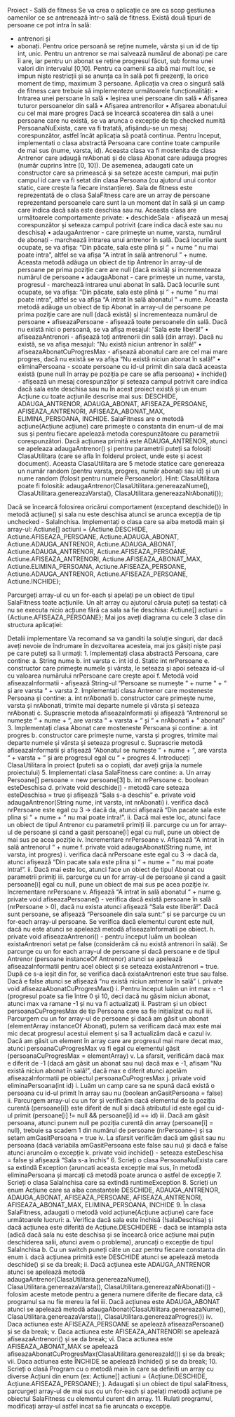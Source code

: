 Proiect - Sală de fitness 
Se va crea o aplicație ce are ca scop gestiunea oamenilor ce se antrenează într-o sală de fitness.
Există două tipuri de persoane ce pot intra în sală: 
- antrenori și
- abonați.
Pentru orice persoană se reține numele, vârsta și un id de tip int, unic. Pentru un antrenor se mai salvează numărul de abonați pe care îi are, iar pentru un abonat se reține progresul făcut, sub forma unei valori din intervalul [0,10]. 
Pentru ca oamenii sa aibă mai mult loc, se impun niște restricții și se anunța ca în sală pot fi prezenți, la orice moment de timp, maximum 3 persoane. Aplicația va crea o singură sală de fitness care trebuie să implementeze următoarele funcționalități:
    • Intrarea unei persoane în sală
    • Ieșirea unei persoane din sală
    • Afișarea tuturor persoanelor din sală
    • Afișarea antrenorilor
    • Afișarea abonatului cu cel mai mare progres
Dacă se încearcă scoaterea din sală a unei persoane care nu există, se va arunca o excepție de tip checked numită PersoanaNuExista, care va fi tratată, afișându-se un mesaj corespunzător, astfel încât aplicația să poată continua. 
Pentru început, implementati o clasa abstractă Persoana care contine toate campurile de mai sus (nume, varsta, id). Aceasta clasa va fi mostenita de clasa Antrenor care adaugă nrAbonati și de clasa Abonat care adauga progres (număr cuprins între [0, 10]). De asemenea, adaugati cate un constructor care sa primească și sa seteze aceste campuri, mai puțin campul id care va fi setat din clasa Persoana (cu ajutorul unui contor static, care crește la fiecare instanțiere).
Sala de fitness este reprezentată de o clasa SalaFitness care are un array de persoane reprezentand persoanele care sunt la un moment dat în sală și un camp care indica dacă sala este deschisa sau nu. Aceasta clasa are următoarele comportamente private:
    • deschideSala - afișează un mesaj corespunzător și seteaza campul potrivit (care indica dacă este sau nu deschisa)
    • adaugaAntrenor - care primește un nume, varsta, numărul de abonați -  marchează intrarea unui antrenor în sală. Dacă locurile sunt ocupate, se va afișa: “Din păcate, sala este plină și ” + nume “ nu mai poate intra”, altfel se va afișa “A intrat în sală antrenorul ” + nume. Aceasta metodă adăuga un obiect de tip Antrenor în array-ul de persoane pe prima poziție care are null (dacă există) și incrementeaza numărul de persoane
    • adaugaAbonat - care primește un nume, varsta, progresul -  marchează intrarea unui abonat în sală. Dacă locurile sunt ocupate, se va afișa: “Din păcate, sala este plină și ” + nume “ nu mai poate intra”, altfel se va afișa “A intrat în sală abonatul ” + nume. Aceasta metodă adăuga un obiect de tip Abonat în array-ul de persoane pe prima poziție care are null (dacă există) și incrementeaza numărul de persoane
    • afiseazaPersoane - afișează toate persoanele din sală. Dacă nu există nici o persoană, se va afișa mesajul: ”Sala este liberă!”
    • afiseazaAntrenori - afișează toți antrenorii din sală (din array). Dacă nu există, se va afișa mesajul: ”Nu există niciun antrenor în sală!”
    • afiseazaAbonatCuProgresMax - afișează abonatul care are cel mai mare progres, dacă nu există se va afișa “Nu există niciun abonat în sală!”
    • eliminaPersoana - scoate persoane cu id-ul primit din sala dacă aceasta există (pune null în array pe poziția pe care se afla persoana)
    • inchide() - afișează un mesaj corespunzător și seteaza campul potrivit care indica dacă sala este deschisa sau nu
În acest proiect există și un enum Acțiune cu toate acțiunile descrise mai sus: DESCHIDE, ADAUGA_ANTRENOR, ADAUGA_ABONAT, AFISEAZA_PERSOANE, AFISEAZA_ANTRENORI, AFISEAZA_ABONAT_MAX, ELIMINA_PERSOANA, INCHIDE.
SalaFitness are o metodă acțiune(Acțiune acțiune) care primește o constanta din enum-ul de mai sus și pentru fiecare apelează metoda corespunzătoare cu parametrii corespunzători. Dacă acțiunea primită este ADAUGA_ANTRENOR, atunci se apeleaza adaugaAntrenor() și pentru parametrii puteți sa folosiți ClasaUtilitara (care se afla în folderul proiect, unde este și acest document). Aceasta ClasaUtilitara are 5 metode statice care genereaza un număr random (pentru varsta, progres, număr abonați sau id) și un nume random (folosit pentru numele Persoanelor). 
Hint: ClasaUtilitara poate fi folosită:
adaugaAntrenor(ClasaUtilitara.genereazaNume(), ClasaUtilitara.genereazaVarsta(), ClasaUtilitara.genereazaNrAbonati());

Dacă se încearcă folosirea oricărui comportament (exceptand deschide()) în metodă acțiune() și sala nu este deschisa atunci se arunca excepția de tip unchecked - SalaInchisa.
Implementați o clasa care sa aiba metodă main și array-ul:
Actiune[] actiuni = {Actiune.DESCHIDE, Actiune.AFISEAZA_PERSOANE, Actiune.ADAUGA_ABONAT, Actiune.ADAUGA_ANTRENOR, Actiune.ADAUGA_ABONAT,
   Actiune.ADAUGA_ANTRENOR, Actiune.AFISEAZA_PERSOANE, Actiune.AFISEAZA_ANTRENORI, Actiune.AFISEAZA_ABONAT_MAX, Actiune.ELIMINA_PERSOANA,
       Actiune.AFISEAZA_PERSOANE, Actiune.ADAUGA_ANTRENOR, Actiune.AFISEAZA_PERSOANE, Actiune.INCHIDE};

Parcurgeți array-ul cu un for-each și apelați pe un obiect de tipul SalaFitness toate acțiunile.
Un alt array cu ajutorul căruia puteți sa testați că nu se executa nicio acțiune fără ca sala sa fie deschisa: Actiune[] actiuni = {Actiune.AFISEAZA_PERSOANE};
Mai jos aveți diagrama cu cele 3 clase din structura aplicației:




Detalii implementare
Va recomand sa va ganditi la soluție singuri, dar dacă aveți nevoie de îndrumare în dezvoltarea acesteia, mai jos găsiți niște pași pe care puteți sa îi urmați:
    1. Implementați clasa abstractă Persoana, care contine:
        a. String nume
        b. int varsta
        c. int id
        d. Static int nrPersoane
        e. constructor care primește numele și vârsta, le seteaza și apoi seteaza id-ul cu valoarea numărului nrPersoane care crește apoi
        f. Metodă void afiseazaInformatii - afișează String-ul “Persoane se numește “ + nume “ + “ și are varsta “ + varsta
    2. Implementați clasa Antrenor care mosteneste Persoana și contine:
        a. int nrAbonati
        b. constructor care primește nume, varsta și nrAbonati, trimite mai departe numele și vârsta și seteaza nrAbonati
        c. Suprascrie metoda afiseazaInformatii și afișează “Antrenorul se numește “ + nume + “, are varsta “ + varsta + “ și “ + nrAbonati + “ abonati”
    3. Implementați clasa Abonat care mosteneste Persoana și contine:
        a. int progres
        b. constructor care primește nume, varsta și progres, trimite mai departe numele și vârsta și seteaza progresul
        c. Suprascrie metodă afiseazaInformatii și afișează “Abonatul se numește “ + nume + “, are varsta “ + varsta + “ și are progresul egal cu  “ + progres
    4. Introduceți ClasaUtilitara în proiect (puteti sa o copiati, dar aveți grija la numele proiectului)
    5. Implementati clasa SalaFitness care contine:
        a. Un array Persoane[] persoane = new persoane[3]
        b. int nrPersoane
        c. boolean esteDeschisa
        d. private void deschide() - metodă care seteaza esteDeschisa = true și afișează “Sala s-a deschis”
        e. private void adaugaAntrenor(String nume, int varsta, int nrAbonati)
            i. verifica dacă nrPersoane este egal cu 3 -> dacă da, atunci afișează “Din pacate sala este plina și “ + nume + “ nu mai poate intra!”.
            ii. Dacă mai este loc, atunci face un obiect de tipul Antrenor cu parametrii primiți
            iii. parcurge cu un for array-ul de persoane și cand a gasit persoane[i] egal cu null, pune un obiect de mai sus pe acea poziție
            iv. Incrementare nrPersoane
            v. Afișează “A intrat în sală antrenorul “ + nume
        f. private void adaugaAbonat(String nume, int varsta, int progres)
            i. verifica dacă nrPersoane este egal cu 3 -> dacă da, atunci afișează “Din pacate sala este plina și “ + nume + “ nu mai poate intra!”.
            ii. Dacă mai este loc, atunci face un obiect de tipul Abonat cu parametrii primiți
            iii. parcurge cu un for array-ul de persoane și cand a gasit persoane[i] egal cu null, pune un obiect de mai sus pe acea poziție
            iv. Incrementare nrPersoane
            v. Afișează “A intrat în sală abonatul “ + nume
        g. private void afiseazaPersoane() - verifica dacă există persoane în sală (nrPersoane > 0), dacă nu exista atunci afișează “Sala este liberă!”. Dacă sunt persoane, se afișează “Persoanele din sala sunt:” și se parcurge cu un for-each array-ul persoane. Se verifica dacă elementul curent este null, dacă nu este atunci se apelează metodă afiseazaInformatii pe obiect.
        h. private void afiseazaAntrenori() - pentru început luăm un boolean existaAntrenori setat pe false (considerăm că nu există antrenori în sală). Se parcurge cu un for each array-ul de persoane și dacă persoane e de tipul Antrenor (persoane instanceOf Antrenor) atunci se apelează afiseazaInformatii pentru acel obiect și se seteaza existaAntrenori = true. După ce s-a ieșit din for, se verifica dacă existaAntrenori este true sau false. Dacă e false atunci se afișează “nu există niciun antrenor în sală”
        i. private void afiseazaAbonatCuProgresMax()
            i. Pentru început luăm un int max = -1 (progresul poate sa fie între 0 și 10, deci dacă nu găsim niciun abonat, atunci max va ramane -1 și nu va fi actualizat)
            ii. Pastram și un obiect persoanaCuProgresMax de tip Persoana care sa fie inițializat cu null
            iii. Parcurgem cu un for array-ul de persoane și dacă am găsit un abonat (elementArray instanceOf Abonat), putem sa verificam dacă max este mai mic decat progresul acestui element și sa îl actualizăm dacă e cazul
            iv. Dacă am găsit un element în array care are progresul mai mare decat max, atunci persoanaCuProgresMax va fi egal cu elementul găsit (persoanaCuProgresMax = elementArray)
            v. La sfarsit, verificăm dacă max e diferit de -1 (dacă am găsit un abonat sau nu) dacă max e -1, afisam “Nu există niciun abonat în sală!”, dacă max e diferit atunci apelăm afiseazaInformatii pe obiectul persoanaCuProgresMax
        j. private void eliminaPersoana(int id)
            i. Luăm un camp care sa ne spună dacă există o persoana cu id-ul primit în array sau nu (boolean anGasitPersoana = false)
            ii. Parcurgem array-ul cu un for și verificăm dacă elementul de la poziția curentă (persoane[i]) este diferit de null și dacă atributul id este egal cu id-ul primit (persoane[i] != null && persoane[i].id == id)
            iii. Dacă am găsit persoana, atunci punem null pe poziția curentă din array (persoane[i] = null), trebuie sa scadem 1 din numărul de persoane (nrPersoane–) și sa setam amGasitPersoana = true
            iv. La sfarsit verificăm dacă am găsit sau nu persoana (dacă variabila amGasitPersoana este false sau nu) și dacă e false atunci aruncăm o excepție
        k. private void inchide() - seteaza esteDeschisa = false și afișează “Sala s-a închis”
    6. Scrieți o clasa PersoanaNuExista care sa extindă Exception (aruncati aceasta excepție mai sus, în metodă eliminaPersoana și marcați că metodă poate arunca o astfel de excepție 
    7. Scrieți o clasa SalaInchisa care sa extindă runtimeException
    8. Scrieți un enum Acțiune care sa aiba constantele DESCHIDE, ADAUGA_ANTRENOR, ADAUGA_ABONAT, AFISEAZA_PERSOANE, AFISEAZA_ANTRENORI, AFISEAZA_ABONAT_MAX, ELIMINA_PERSOANA, INCHIDE
    9. În clasa SalaFitness, adaugati o metodă void acțiune(Acțiune acțiune) care face următoarele lucruri:
        a. Verifica dacă sala este închisă (!salaDeschisa) și dacă acțiunea este diferită de Acțiune.DESCHIDERE - dacă se intampla asta (adică dacă sala nu este deschisa și se încearcă orice acțiune mai puțin deschiderea salii, atunci avem o problema), aruncați o excepție de tipul SalaInchisa
        b. Cu un switch puneți câte un caz pentru fiecare constanta din enum
            i. dacă acțiunea primită este DESCHIDE atunci se apelează metoda deschide() și se da break;
            ii. Dacă acțiunea este ADAUGA_ANTRENOR atunci se apelează metodă adaugaAntrenor(ClasaUtilitara.genereazaNume(), ClasaUtilitara.genereazaVarsta(), ClasaUtilitara.genereazaNrAbonati()) - folosim aceste metode pentru a genera numere diferite de fiecare data, că programul sa nu fie mereu la fel
            iii. Dacă acțiunea este ADAUGA_ABONAT atunci se apelează metodă adaugaAbonat(ClasaUtilitara.genereazaNume(), ClasaUtilitara.genereazaVarsta(), ClasaUtilitara.genereazaProgres())
            iv. Daca actiunea este AFISEAZA_PERSOANE se apelează afiseazaPersoane() și se da break;
            v. Daca actiunea este AFISEAZA_ANTRENORI se apelează afiseazaAntrenori() și se da break;
            vi. Daca actiunea este AFISEAZA_ABONAT_MAX se apelează afiseazaAbonatCuProgresMax(ClasaUtilitara.genereazaId()) și se da break;
            vii. Daca actiunea este ÎNCHIDE se apelează închide() și se da break;
    10. Scrieți o clasă Program cu o metodă main în care sa definiti un array cu diverse Acțiuni din enum (ex: Actiune[] actiuni = {Acțiune.DESCHIDE, Acțiune.AFISEAZA_PERSOANE}; ). Adaugati și un obiect de tipul salaFitness, parcurgeți array-ul de mai sus cu un for-each și apelați metodă acțiune pe obiectul SalaFitness cu elementul curent din array.
    11. Rulati programul, modificați array-ul astfel incat sa fie aruncata o excepție.
